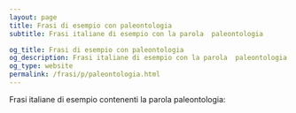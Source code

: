 ```yaml
---
layout: page
title: Frasi di esempio con paleontologia 
subtitle: Frasi italiane di esempio con la parola  paleontologia

og_title: Frasi di esempio con paleontologia 
og_description: Frasi italiane di esempio con la parola  paleontologia
og_type: website
permalink: /frasi/p/paleontologia.html
---
```


Frasi italiane di esempio contenenti la parola paleontologia:



